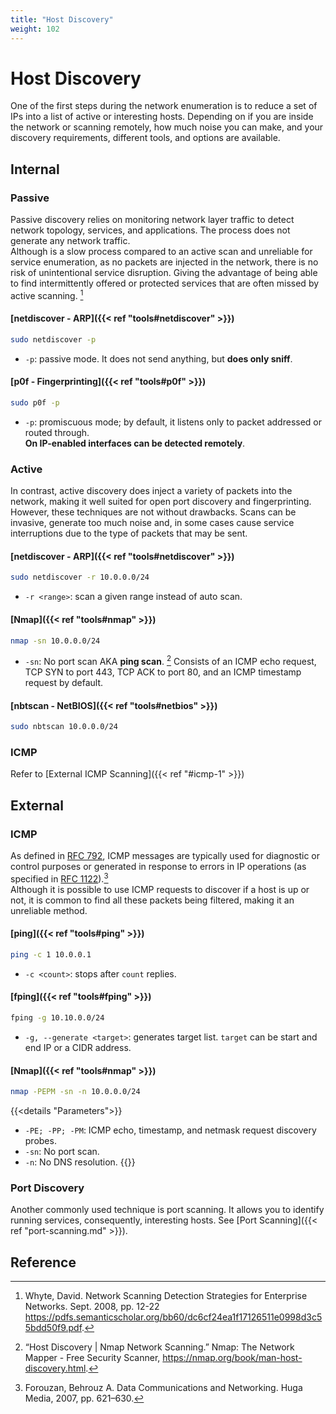 ```yaml
---
title: "Host Discovery"
weight: 102
---
```

# Host Discovery

One of the first steps during the network enumeration is to reduce a set of IPs into a list of active or interesting hosts. Depending on if you are inside the network or scanning remotely, how much noise you can make, and your discovery requirements, different tools, and options are available.

## Internal

### Passive

Passive discovery relies on monitoring network layer traffic to detect network topology, services, and applications. The process does not generate any network traffic.  
Although is a slow process compared to an active scan and unreliable for service enumeration, as no packets are injected in the network, there is no risk of unintentional service disruption. Giving the advantage of being able to find intermittently offered or protected services that are often missed by active scanning. [^net-scanning-detection-strategies]

#### [netdiscover - ARP]({{< ref "tools#netdiscover" >}})

```sh
sudo netdiscover -p
```
- `-p`: passive mode. It does not send anything, but **does only sniff**.

#### [p0f - Fingerprinting]({{< ref "tools#p0f" >}})

```sh
sudo p0f -p
```
- `-p`: promiscuous mode; by default, it listens only to packet addressed or routed through.  
        **On IP-enabled interfaces can be detected remotely**.

### Active

In contrast, active discovery does inject a variety of packets into the network, making it well suited for open port discovery and fingerprinting. However, these techniques are not without drawbacks. Scans can be invasive, generate too much noise and, in some cases cause service interruptions due to the type of packets that may be sent.


#### [netdiscover - ARP]({{< ref "tools#netdiscover" >}})

```sh
sudo netdiscover -r 10.0.0.0/24
```

- `-r <range>`: scan a given range instead of auto scan.

#### [Nmap]({{< ref "tools#nmap" >}})

```sh
nmap -sn 10.0.0.0/24
```

- `-sn`: No port scan AKA **ping scan**.  [^nmap-host-discovery]
    Consists of an ICMP echo request, TCP SYN to port 443, TCP ACK to port 80, and an ICMP timestamp request by default.

#### [nbtscan - NetBIOS]({{< ref "tools#netbios" >}})

```sh
sudo nbtscan 10.0.0.0/24
```

### ICMP
Refer to [External ICMP Scanning]({{< ref "#icmp-1" >}})

## External

### ICMP

As defined in [RFC 792](https://tools.ietf.org/html/rfc792), ICMP messages are typically used for diagnostic or control purposes or generated in response to errors in IP operations (as specified in [RFC 1122](https://tools.ietf.org/html/rfc1122)).[^data-communications-and-networking]  
Although it is possible to use ICMP requests to discover if a host is up or not, it is common to find all these packets being filtered, making it an unreliable method.

#### [ping]({{< ref "tools#ping" >}})

```sh
ping -c 1 10.0.0.1
```
- `-c <count>`: stops after `count` replies.

#### [fping]({{< ref "tools#fping" >}})

```sh
fping -g 10.10.0.0/24
```
- `-g, --generate <target>`: generates target list. `target` can be start and end IP or a CIDR address.

#### [Nmap]({{< ref "tools#nmap" >}})

```sh
nmap -PEPM -sn -n 10.0.0.0/24
```
{{<details "Parameters">}}
- `-PE; -PP; -PM`: ICMP echo, timestamp, and netmask request discovery probes.
- `-sn`: No port scan.
- `-n`: No DNS resolution.
{{</details>}}

### Port Discovery

Another commonly used technique is port scanning. It allows you to identify running services, consequently, interesting hosts.
See [Port Scanning]({{< ref "port-scanning.md" >}}).

## Reference

[^nmap-host-discovery]: “Host Discovery | Nmap Network Scanning.” Nmap: The Network Mapper - Free Security Scanner, https://nmap.org/book/man-host-discovery.html.
[^data-communications-and-networking]: Forouzan, Behrouz A. Data Communications and Networking. Huga Media, 2007, pp. 621–630.
[^net-scanning-detection-strategies]: Whyte, David. Network Scanning Detection Strategies for Enterprise Networks. Sept. 2008, pp. 12-22 https://pdfs.semanticscholar.org/bb60/dc6cf24ea1f17126511e0998d3c55bdd50f9.pdf.
